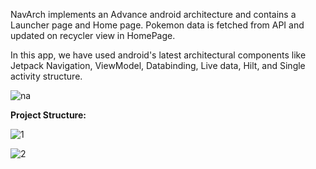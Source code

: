 NavArch implements an Advance android architecture and contains a Launcher page and Home page. Pokemon data is fetched from API and updated on recycler view in HomePage.

In this app, we have used android's latest architectural components like Jetpack Navigation, ViewModel, Databinding, Live data, Hilt, and Single activity structure.

![na](https://github.com/user-attachments/assets/82a86dc0-f3ab-4943-8561-c086e8aa7a0d)

**Project Structure:**

![1](https://github.com/user-attachments/assets/b7658e85-891b-410f-b43a-9e9dfeecbeda)

![2](https://github.com/user-attachments/assets/3dae8ce6-caff-4c08-a334-803e0222840a)
